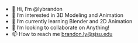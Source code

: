 - 👋 Hi, I’m @lybrandon
- 👀 I’m interested in 3D Modeling and Animation
- 🌱 I’m currently learning Blender and 2D Animation 
- 💞️ I’m looking to collaborate on Anything! 
- 📫 How to reach me brandon.ly@sjsu.edu

<!---
lybrandon/lybrandon is a ✨ special ✨ repository because its `README.md` (this file) appears on your GitHub profile.
You can click the Preview link to take a look at your changes.
--->

